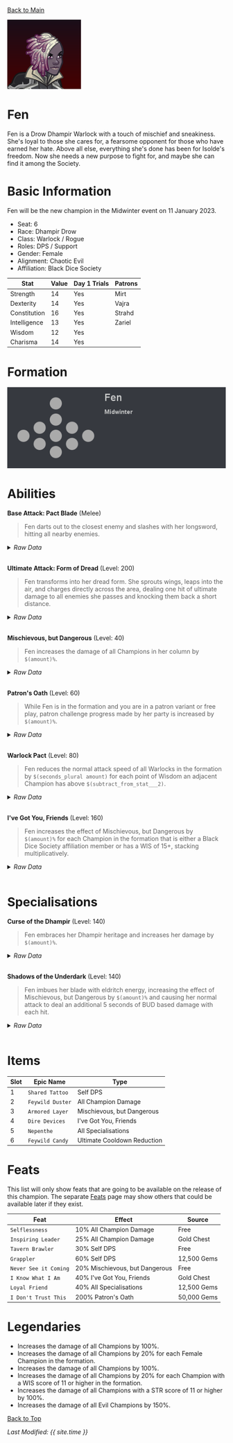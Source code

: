 [Back to Main](index.md)


![Profile Picture](images/portrait_fen.png)

# Fen

Fen is a Drow Dhampir Warlock with a touch of mischief and sneakiness. She's loyal to those she cares for, a fearsome opponent for those who have earned her hate. Above all else, everything she's done has been for Isolde's freedom. Now she needs a new purpose to fight for, and maybe she can find it among the Society.

# Basic Information

Fen will be the new champion in the Midwinter event on 11 January 2023.

* Seat: 6
* Race: Dhampir Drow
* Class: Warlock / Rogue
* Roles: DPS / Support
* Gender: Female
* Alignment: Chaotic Evil
* Affiliation: Black Dice Society

| Stat | Value | Day 1 Trials | Patrons |
|---|---|---|---|
| Strength | 14 | Yes | Mirt |
| Dexterity | 14 | Yes | Vajra |
| Constitution | 16 | Yes | Strahd |
| Intelligence | 13 | Yes | Zariel |
| Wisdom | 12 | Yes | |
| Charisma | 14 | Yes | |

# Formation

![Formation Layout](images/formation_fen.png)

# Abilities

**Base Attack: Pact Blade** (Melee)
> Fen darts out to the closest enemy and slashes with her longsword, hitting all nearby enemies.
<details><summary><em>Raw Data</em></summary>
<p>
<pre>
{
    "description": "Fen darts out to the closest enemy and slashes with her longsword, hitting all nearby enemies.",
    "long_description": "",
    "damage_modifier": 1,
    "damage_types": ["melee"],
    "graphic_id": 0,
    "target": "front",
    "aoe_radius": 150,
    "tags": [
        "melee",
        "aoe"
    ],
    "num_targets": 1,
    "animations": [{
        "damage_frame": 4,
        "jump_sound": 30,
        "sound_frames": {"2": 154},
        "target_offset_x": -34,
        "type": "melee_attack"
    }],
    "name": "Pact Blade",
    "cooldown": 6.5,
    "id": 582
}
</pre>
</p>
</details>
<br />

**Ultimate Attack: Form of Dread** (Level: 200)
> Fen transforms into her dread form. She sprouts wings, leaps into the air, and charges directly across the area, dealing one hit of ultimate damage to all enemies she passes and knocking them back a short distance.
<details><summary><em>Raw Data</em></summary>
<p>
<pre>
{
    "description": "Fen sprouts wings and charges, dealing damage to all enemies and knocking them back.",
    "long_description": "Fen transforms into her dread form. She sprouts wings, leaps into the air, and charges directly across the area, dealing one hit of ultimate damage to all enemies she passes and knocking them back a short distance.",
    "damage_modifier": 0.029999999999999999,
    "damage_types": ["melee"],
    "graphic_id": 17463,
    "target": "all",
    "aoe_radius": 0,
    "tags": [
        "ultimate",
        "melee"
    ],
    "num_targets": 1,
    "animations": [{
        "pushback": 150,
        "seqs": {
            "attack": 4,
            "start": 7,
            "finish": 8
        },
        "ultimate": "fen",
        "type": "ultimate_attack"
    }],
    "name": "Form of Dread",
    "cooldown": 60,
    "id": 583
}
</pre>
</p>
</details>
<br />

**Mischievous, but Dangerous** (Level: 40)
> Fen increases the damage of all Champions in her column by `$(amount)%`.
<details><summary><em>Raw Data</em></summary>
<p>
<pre>
{
    "static_dps_mult": null,
    "required_level": 40,
    "effect": "effect_def,1363",
    "tip_text": "Fen increases the damage of Champions in her column.",
    "name": "Mischievous, but Dangerous",
    "id": 9757,
    "hero_id": 118,
    "upgrade_type": "unlock_ability",
    "default_enabled": 1,
    "required_upgrade_id": 0
}
{
    "effect_keys": [{
        "effect_string": "hero_dps_multiplier_mult,100",
        "targets": ["col"]
    }],
    "requirements": "",
    "description": {"desc": "$(source_hero) increases the damage of all Champions in her column by $(amount)%."},
    "id": 1363,
    "flavour_text": "",
    "graphic_id": 17458,
    "properties": {
        "is_formation_ability": true,
        "owner_use_outgoing_description": true
    }
}
</pre>
</p>
</details>
<br />

**Patron's Oath** (Level: 60)
> While Fen is in the formation and you are in a patron variant or free play, patron challenge progress made by her party is increased by `$(amount)%`.
<details><summary><em>Raw Data</em></summary>
<p>
<pre>
{
    "static_dps_mult": null,
    "required_level": 60,
    "effect": "effect_def,1366",
    "tip_text": "Fen increases the amount of progress credited in Patron Challenges in the party she is in.",
    "name": "Patron's Oath",
    "id": 9760,
    "hero_id": 118,
    "upgrade_type": "unlock_ability",
    "default_enabled": 1,
    "required_upgrade_id": 0
}
{
    "effect_keys": [{
        "off_when_benched": true,
        "effect_string": "buff_patron_challenge_progress,100"
    }],
    "requirements": "",
    "description": {"desc": "While $(source_hero) is in the formation and you are in a patron variant or free play, patron challenge progress made by her party is increased by $(amount)%."},
    "id": 1366,
    "flavour_text": "",
    "graphic_id": 17459,
    "properties": {
        "is_formation_ability": true,
        "owner_use_outgoing_description": true
    }
}
</pre>
</p>
</details>
<br />

**Warlock Pact** (Level: 80)
> Fen reduces the normal attack speed of all Warlocks in the formation by `$(seconds_plural amount)` for each point of Wisdom an adjacent Champion has above `$(subtract_from_stat___2)`.
<details><summary><em>Raw Data</em></summary>
<p>
<pre>
{
    "static_dps_mult": null,
    "required_level": 80,
    "effect": "effect_def,1364",
    "name": "Warlock Pact",
    "id": 9758,
    "hero_id": 118,
    "upgrade_type": "unlock_ability",
    "default_enabled": 1,
    "required_upgrade_id": 0
}
{
    "effect_keys": [
        {
            "manual_stacking": true,
            "stacks_multiply": false,
            "formation_arrows_for_effected_only": true,
            "off_when_benched": true,
            "show_bonus": true,
            "effect_string": "reduce_attack_cooldown,0.1",
            "filter_targets": [{
                "type": "by_tags",
                "tags": "warlock"
            }],
            "targets": ["all"]
        },
        {
            "overlay": {
                "manual_graphic": "fen_warlock_pack",
                "y": -65
            },
            "stats": ["wis"],
            "subtract_from_stat": 10,
            "effect_string": "fen_warlock_pack",
            "count_on": "adj"
        }
    ],
    "requirements": "",
    "description": {"desc": "$(source_hero) reduces the normal attack speed of all Warlocks in the formation by $(seconds_plural amount) for each point of Wisdom an adjacent Champion has above $(subtract_from_stat___2)."},
    "id": 1364,
    "flavour_text": "",
    "graphic_id": 17460,
    "properties": {
        "indexed_effect_properties": true,
        "is_formation_ability": true,
        "default_bonus_index": 0,
        "owner_use_outgoing_description": true,
        "per_effect_index_bonuses": true
    }
}
</pre>
</p>
</details>
<br />

**I've Got You, Friends** (Level: 160)
> Fen increases the effect of Mischievous, but Dangerous by `$(amount)%` for each Champion in the formation that is either a Black Dice Society affiliation member or has a WIS of 15+, stacking multiplicatively.
<details><summary><em>Raw Data</em></summary>
<p>
<pre>
{
    "static_dps_mult": null,
    "required_level": 160,
    "effect": "effect_def,1365",
    "name": "I've Got You, Friends",
    "id": 9759,
    "hero_id": 118,
    "upgrade_type": "unlock_ability",
    "default_enabled": 1,
    "required_upgrade_id": 0
}
{
    "effect_keys": [{
        "stack_title": "Relevant Champions",
        "amount_updated_listeners": ["slot_changed"],
        "off_when_benched": true,
        "show_bonus": true,
        "amount_func": "mult",
        "stack_func": "per_crusader",
        "effect_string": "buff_upgrade,100,9757,0",
        "stack_func_data": {"target_filters_or": [
            {
                "stat": "wis",
                "comparison": "gte",
                "check": 15,
                "type": "stat"
            },
            {
                "type": "tags",
                "tags": "blackdicesociety"
            }
        ]}
    }],
    "requirements": "",
    "description": {"desc": "$(source_hero) increases the effect of Mischievous, but Dangerous by $(amount)% for each Champion in the formation that is either a Black Dice Society affiliation member or has a WIS of 15+, stacking multiplicatively."},
    "id": 1365,
    "flavour_text": "",
    "graphic_id": 17457,
    "properties": {
        "is_formation_ability": true,
        "owner_use_outgoing_description": true
    }
}
</pre>
</p>
</details>
<br />

# Specialisations

**Curse of the Dhampir** (Level: 140)
> Fen embraces her Dhampir heritage and increases her damage by `$(amount)%`.
<details><summary><em>Raw Data</em></summary>
<p>
<pre>
{
    "static_dps_mult": null,
    "specialization_name": "Curse of the Dhampir",
    "required_level": 140,
    "effect": "effect_def,1368",
    "name": "Curse of the Dhampir",
    "specialization_graphic_id": 17461,
    "id": 9762,
    "hero_id": 118,
    "upgrade_type": "unlock_ability",
    "default_enabled": 1,
    "required_upgrade_id": 0,
    "specialization_description": "Fen focuses on her Dhampir heritage, dealing much more damage."
}
{
    "effect_keys": [
        {"effect_string": "hero_dps_multiplier_mult,1000"},
        {
            "skin_property_prefix": "spec_2_overlay",
            "effect_string": "animation_synced_overlay,17498"
        }
    ],
    "requirements": "",
    "description": {"desc": "$(source_hero) embraces her Dhampir heritage and increases her damage by $(amount)%."},
    "id": 1368,
    "flavour_text": "",
    "graphic_id": 0,
    "properties": {
        "indexed_effect_properties": true,
        "is_formation_ability": true,
        "default_bonus_index": 0,
        "owner_use_outgoing_description": true,
        "type": "upgrade",
        "formation_circle_icon": false,
        "per_effect_index_bonuses": true
    }
}
</pre>
</p>
</details>
<br />

**Shadows of the Underdark** (Level: 140)
> Fen imbues her blade with eldritch energy, increasing the effect of Mischievous, but Dangerous by `$(amount)%` and causing her normal attack to deal an additional 5 seconds of BUD based damage with each hit.
<details><summary><em>Raw Data</em></summary>
<p>
<pre>
{
    "static_dps_mult": null,
    "specialization_name": "Shadows of the Underdark",
    "required_level": 140,
    "effect": "effect_def,1367",
    "name": "Shadows of the Underdark",
    "specialization_graphic_id": 17462,
    "id": 9761,
    "hero_id": 118,
    "upgrade_type": "unlock_ability",
    "default_enabled": 1,
    "required_upgrade_id": 0,
    "specialization_description": "Fen focuses on her eldritch blade, increasing her support and dealing additional damage."
}
{
    "effect_keys": [
        {"effect_string": "buff_upgrade,100,9757"},
        {
            "skin_property_prefix": "spec_1_overlay",
            "effect_string": "animation_synced_overlay,17499"
        },
        {"effect_string": "change_base_attack,584"}
    ],
    "requirements": "",
    "description": {"desc": "$(source_hero) imbues her blade with eldritch energy, increasing the effect of $(upgrade_name id) by $(amount)% and causing her normal attack to deal an additional 5 seconds of BUD based damage with each hit."},
    "id": 1367,
    "flavour_text": "",
    "graphic_id": 0,
    "properties": {
        "indexed_effect_properties": true,
        "is_formation_ability": true,
        "default_bonus_index": 0,
        "owner_use_outgoing_description": true,
        "type": "upgrade",
        "formation_circle_icon": false,
        "per_effect_index_bonuses": true
    }
}
</pre>
</p>
</details>
<br />

# Items

| Slot | Epic Name | Type |
|---|---|---|
| 1 | `Shared Tattoo` | Self DPS |
| 2 | `Feywild Duster` | All Champion Damage |
| 3 | `Armored Layer` | Mischievous, but Dangerous |
| 4 | `Dire Devices` | I've Got You, Friends |
| 5 | `Nepenthe` | All Specialisations |
| 6 | `Feywild Candy` | Ultimate Cooldown Reduction |

# Feats

This list will only show feats that are going to be available on the release of this champion. The separate [Feats](feats.md) page may show others that could be available later if they exist.

| Feat | Effect | Source |
|---|---|---|
| `Selflessness` | 10% All Champion Damage | Free |
| `Inspiring Leader` | 25% All Champion Damage | Gold Chest |
| `Tavern Brawler` | 30% Self DPS | Free |
| `Grappler` | 60% Self DPS | 12,500 Gems |
| `Never See it Coming` | 20% Mischievous, but Dangerous | Free |
| `I Know What I Am` | 40% I've Got You, Friends | Gold Chest |
| `Loyal Friend` | 40% All Specialisations | 12,500 Gems |
| `I Don't Trust This` | 200% Patron's Oath | 50,000 Gems |

# Legendaries

* Increases the damage of all Champions by 100%.
* Increases the damage of all Champions by 20% for each Female Champion in the formation.
* Increases the damage of all Champions by 100%.
* Increases the damage of all Champions by 20% for each Champion with a WIS score of 11 or higher in the formation.
* Increases the damage of all Champions with a STR score of 11 or higher by 100%.
* Increases the damage of all Evil Champions by 150%.

[Back to Top](#top)

*Last Modified: {{ site.time }}*